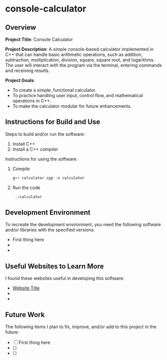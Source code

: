 # console-calculator

## Overview

**Project Title**: Console Calculator

**Project Description**:
A simple console-based calculator implemented in C++ that can handle basic arithmetic operations, such as addition, subtraction, multiplication, division, square, square root, and logarithms. The user will interact with the program via the terminal, entering commands and receiving results.

**Project Goals**:
- To create a simple, functional calculator.
- To practice handling user input, control flow, and mathematical operations in C++.
- To make the calculator modular for future enhancements.

## Instructions for Build and Use

Steps to build and/or run the software:

1. Install C++
2. Install a C++ compiler

Instructions for using the software:

1. Compile
   ```C++
   g++ calculator.cpp -o calculator
   ```
3. Run the code
   ```C++
    ./calculator
   ```

## Development Environment 

To recreate the development environment, you need the following software and/or libraries with the specified versions:

* First thing here
*
*

## Useful Websites to Learn More

I found these websites useful in developing this software:

* [Website Title](Link)
*
*

## Future Work

The following items I plan to fix, improve, and/or add to this project in the future:

* [ ] First thing here
* [ ]
* [ ]
